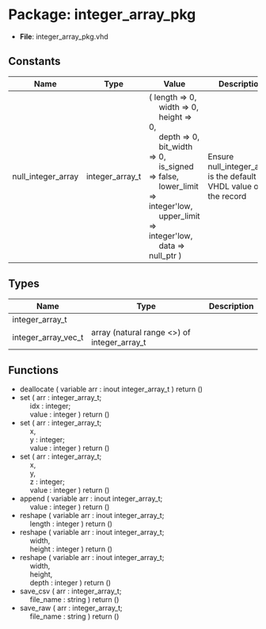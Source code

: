 # Package: integer_array_pkg

- **File**: integer_array_pkg.vhd
## Constants

| Name               | Type            | Value                                                                                                                                                                                                                                                                                                                                                                                                                                                                                                       | Description                                                       |
| ------------------ | --------------- | ----------------------------------------------------------------------------------------------------------------------------------------------------------------------------------------------------------------------------------------------------------------------------------------------------------------------------------------------------------------------------------------------------------------------------------------------------------------------------------------------------------- | ----------------------------------------------------------------- |
| null_integer_array | integer_array_t |  (     length => 0,<br><span style="padding-left:20px">     width => 0,<br><span style="padding-left:20px">     height => 0,<br><span style="padding-left:20px">     depth => 0,<br><span style="padding-left:20px">     bit_width => 0,<br><span style="padding-left:20px">     is_signed => false,<br><span style="padding-left:20px">     lower_limit => integer'low,<br><span style="padding-left:20px">     upper_limit => integer'low,<br><span style="padding-left:20px">     data => null_ptr     ) | Ensure null_integer_array is the default VHDL value of the record |
## Types

| Name                | Type                                         | Description |
| ------------------- | -------------------------------------------- | ----------- |
| integer_array_t     |                                              |             |
| integer_array_vec_t | array (natural range <>) of integer_array_t  |             |
## Functions
- deallocate <font id="function_arguments">( variable arr : inout integer_array_t ) </font> <font id="function_return">return ()</font>
- set <font id="function_arguments">( arr   : integer_array_t;<br><span style="padding-left:20px"> idx   : integer;<br><span style="padding-left:20px"> value : integer ) </font> <font id="function_return">return ()</font>
- set <font id="function_arguments">( arr   : integer_array_t;<br><span style="padding-left:20px"> x,<br><span style="padding-left:20px">y   : integer;<br><span style="padding-left:20px"> value : integer ) </font> <font id="function_return">return ()</font>
- set <font id="function_arguments">( arr   : integer_array_t;<br><span style="padding-left:20px"> x,<br><span style="padding-left:20px">y,<br><span style="padding-left:20px">z : integer;<br><span style="padding-left:20px"> value : integer ) </font> <font id="function_return">return ()</font>
- append <font id="function_arguments">( variable arr : inout integer_array_t;<br><span style="padding-left:20px"> value        : integer ) </font> <font id="function_return">return ()</font>
- reshape <font id="function_arguments">( variable arr : inout integer_array_t;<br><span style="padding-left:20px"> length       : integer ) </font> <font id="function_return">return ()</font>
- reshape <font id="function_arguments">( variable arr  : inout integer_array_t;<br><span style="padding-left:20px"> width,<br><span style="padding-left:20px"> height : integer ) </font> <font id="function_return">return ()</font>
- reshape <font id="function_arguments">( variable arr         : inout integer_array_t;<br><span style="padding-left:20px"> width,<br><span style="padding-left:20px"> height,<br><span style="padding-left:20px"> depth : integer ) </font> <font id="function_return">return ()</font>
- save_csv <font id="function_arguments">( arr       : integer_array_t;<br><span style="padding-left:20px"> file_name : string ) </font> <font id="function_return">return ()</font>
- save_raw <font id="function_arguments">( arr       : integer_array_t;<br><span style="padding-left:20px"> file_name : string ) </font> <font id="function_return">return ()</font>
